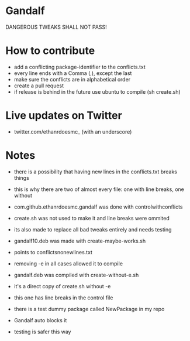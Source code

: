 # Gandalf
DANGEROUS TWEAKS SHALL NOT PASS!



# How to contribute
- add a conflicting package-identifier to the conflicts.txt
- every line ends with a Comma (,), except the last
- make sure the conflicts are in alphabetical order
- create a pull request
- if release is behind in the future use ubuntu to compile (sh create.sh)


# Live updates on Twitter
- twitter.com/ethanrdoesmc_ (with an underscore)

# Notes
- there is a possibility that having new lines in the conflicts.txt breaks things
- this is why there are two of almost every file: one with line breaks, one without

- com.github.ethanrdoesmc.gandalf was done with controlwithconflicts
- create.sh was not used to make it and line breaks were ommited
- its also made to replace all bad tweaks entirely and needs testing

- gandalf10.deb was made with create-maybe-works.sh
- points to conflictsnonewlines.txt
- removing -e in all cases allowed it to compile

- gandalf.deb was compiled with create-without-e.sh
- it's a direct copy of create.sh without -e
- this one has line breaks in the control file

- there is a test dummy package called NewPackage in my repo
- Gandalf auto blocks it
- testing is safer this way
